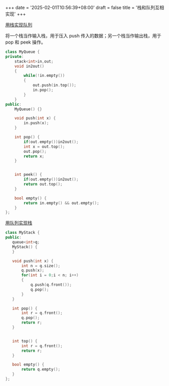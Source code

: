 +++
date = '2025-02-01T10:56:39+08:00'
draft = false
title = '栈和队列互相实现'
+++

[用栈实现队列](https://leetcode.cn/problems/implement-queue-using-stacks/)

将一个栈当作输入栈，用于压入 push 传入的数据；另一个栈当作输出栈，用于 pop 和 peek 操作。

```cpp
class MyQueue {
private:
    stack<int>in,out;
    void in2out()
    {
        while(!in.empty())
        {
            out.push(in.top());
            in.pop();
        }
    }
public:
    MyQueue() {}

    void push(int x) {
        in.push(x);
    }

    int pop() {
        if(out.empty())in2out();
        int x = out.top();
        out.pop();
        return x;
    }


    int peek() {
        if(out.empty())in2out();
        return out.top();
    }

    bool empty() {
        return in.empty() && out.empty();
    }
};
```

[用队列实现栈](https://leetcode.cn/problems/implement-stack-using-queues/)

```cpp
class MyStack {
public:
   queue<int>q;
   MyStack() {
   }

   void push(int x) {
       int n = q.size();
       q.push(x);
       for(int i = 0;i < n; i++)
       {
           q.push(q.front());
           q.pop();
       }
   }

   int pop() {
       int r = q.front();
       q.pop();
       return r;
   }


   int top() {
       int r = q.front();
       return r;
   }

   bool empty() {
       return q.empty();
   }
};
```
